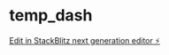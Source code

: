 # temp_dash

[Edit in StackBlitz next generation editor ⚡️](https://stackblitz.com/~/github.com/fenmome/temp_dash)